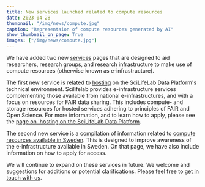 ```yaml
---
title: New services launched related to compute resources
date: 2023-04-28
thumbnail: "/img/news/compute.jpg"
caption: "Representaion of compute resources generated by AI"
show_thumbnail_on_page: True
images: ["/img/news/compute.jpg"]
---
```


We have added two new [services](/services/) pages that are designed to aid researchers, research groups, and research infrastructure to make use of compute resources (otherwise known as e-infrastructure).

The first new service is related to [hosting](/services/hosting/) on the SciLifeLab Data Platform's technical environment. Scilifelab provides e-infrastructure services complementing those available from national e-infrastructures, and with a focus on resources for FAIR data sharing. This includes compute- and storage resources for hosted services adhering to principles of FAIR and Open Science. For more information, and to learn how to apply, please see the [page on 'hosting on the SciLifeLab Data Platform](/services/hosting/).

The second new service is a compilation of information related to [compute resources available in Sweden](/services/e-infrastructure/). This is designed to improve awareness of the e-infrastructure available in Sweden. On that page, we have also include information on how to apply for access.

We will continue to expand on these services in future. We welcome and suggestions for additions or potential clarifications. Please feel free to [get in touch with us](/contact/).
